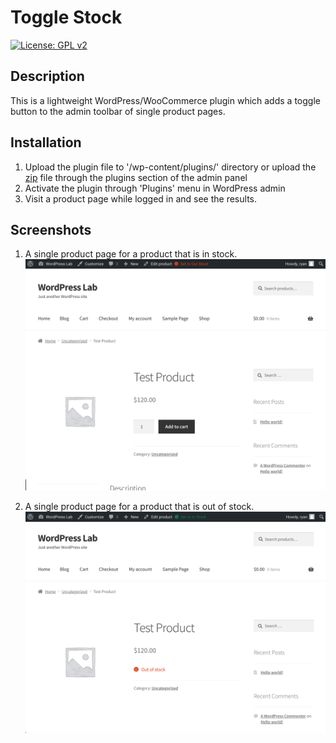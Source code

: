 
# Toggle Stock
 [![License: GPL v2](https://img.shields.io/badge/License-GPL%20v2-blue.svg)](https://www.gnu.org/licenses/gpl-2.0.html)
 

## Description
This is a lightweight WordPress/WooCommerce plugin which adds a toggle button to the admin toolbar of single product pages.


## Installation
 1. Upload the plugin file to '/wp-content/plugins/' directory or upload the [zip](https://github.com/d0n601/WP-Drinking-Age/archive/master.zip) file through the plugins section of the admin panel
 2. Activate the plugin through 'Plugins' menu in WordPress admin
 3. Visit a product page while logged in and see the results.


## Screenshots
 1. A single product page for a product that is in stock.
 ![toggle-product-to-out-stock](https://raw.githubusercontent.com/d0n601/toggle-stock/master/images/screenshot-1.png)
 
 
 2. A single product page for a product that is out of stock.
 ![toggle-product-to-in-stock](https://raw.githubusercontent.com/d0n601/toggle-stock/master/images/screenshot-2.png)
